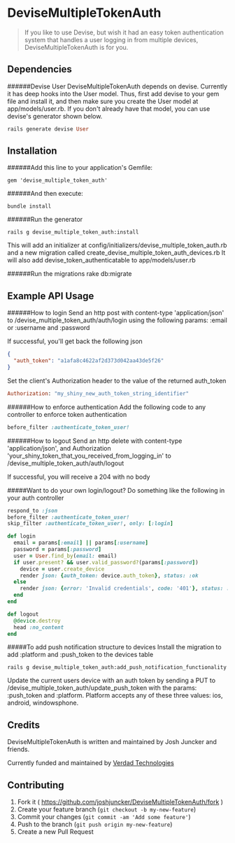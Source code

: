 # DeviseMultipleTokenAuth

> If you like to use Devise, but wish it had an easy token authentication system that handles a user logging in from multiple devices, DeviseMultipleTokenAuth is for you.

Dependencies
------
######Devise User
DeviseMultipleTokenAuth depends on devise.  Currently it has deep hooks into the User model.  Thus, first add devise to your gem file and install it, and then make sure you create the User model at app/models/user.rb.  If you don't already have that model, you can use devise's generator shown below.

```ruby
rails generate devise User
```

Installation
------

######Add this line to your application's Gemfile:

    gem 'devise_multiple_token_auth'

######And then execute:

    bundle install

######Run the generator

    rails g devise_multiple_token_auth:install
This will add an initializer at
  config/initializers/devise_multiple_token_auth.rb
and a new migration called
  create_devise_multiple_token_auth_devices.rb
It will also add devise_token_authenticatable to app/models/user.rb

######Run the migrations
    rake db:migrate

Example API Usage
------

######How to login
Send an http post with content-type 'application/json' to /devise_multiple_token_auth/auth/login using the following params: :email or :username and :password

If successful, you'll get back the following json

```json
{
  "auth_token": "a1afa8c4622af2d373d042aa43de5f26"
}
```

Set the client's Authorization header to the value of the returned auth_token

```ruby
Authorization: "my_shiny_new_auth_token_string_identifier"
```

######How to enforce authentication
Add the following code to any controller to enforce token authentication

```ruby
before_filter :authenticate_token_user!
```

######How to logout
Send an http delete with content-type 'application/json', and Authorization 'your_shiny_token_that_you_received_from_logging_in' to /devise_multiple_token_auth/auth/logout

If successful, you will receive a 204 with no body

#####Want to do your own login/logout?  Do something like the following in your auth controller

```ruby
respond_to :json
before_filter :authenticate_token_user!
skip_filter :authenticate_token_user!, only: [:login]

def login
  email = params[:email] || params[:username]
  password = params[:password]
  user = User.find_by(email: email)
  if user.present? && user.valid_password?(params[:password])
    device = user.create_device
    render json: {auth_token: device.auth_token}, status: :ok
  else
    render json: {error: 'Invalid credentials', code: '401'}, status: :unauthorized
  end
end

def logout
  @device.destroy
  head :no_content
end
```

#####To add push notification structure to devices
Install the migration to add :platform and :push_token to the devices table

    rails g devise_multiple_token_auth:add_push_notification_functionality

Update the current users device with an auth token by sending a PUT to /devise_multiple_token_auth/update_push_token with the params: :push_token and :platform.  Platform accepts any of these three values: ios, android, windowsphone.

Credits
-------

DeviseMultipleTokenAuth is written and maintained by Josh Juncker and friends.

Currently funded and maintained by [Verdad Technologies](http://verdadtech.com)


## Contributing

1. Fork it ( https://github.com/joshjuncker/DeviseMultipleTokenAuth/fork )
2. Create your feature branch (`git checkout -b my-new-feature`)
3. Commit your changes (`git commit -am 'Add some feature'`)
4. Push to the branch (`git push origin my-new-feature`)
5. Create a new Pull Request
